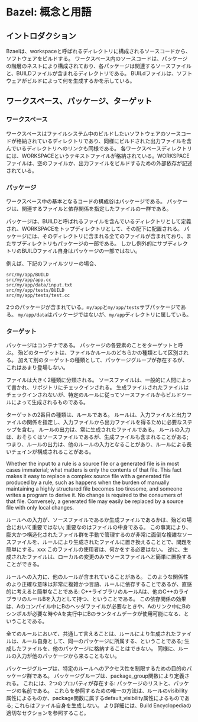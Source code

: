 # Bazel: 概念と用語



## イントロダクション

Bzaelは、workspaceと呼ばれるディレクトリに構成されるソースコードから、ソフトウェアをビルドする。
ワークスペース内のソースコードは、パッケージの階層のネストにより構成されており、各パッケージは関連するソースファイルと、BUILDファイルが含まれるディレクトリである。
BUILdファイルは、ソフトウェアがビルドによって何を生成するかを示している。

## ワークスペース、パッケージ、ターゲット

### ワークスペース

ワークスペースはファイルシステム中のビルドしたいソフトウェアのソースコードが格納されているディレクトリであり、同様にビルドされた出力ファイルを含んでいるディレクトリへのリンクも同様である。
各ワークスペースディレクトリには、WORKSPACEというテキストファイルが格納されている。WORKSPACEファイルは、空のファイルか、出力ファイルをビルドするための外部依存が記述されている。

### パッケージ

ワークスペース中の基本となるコードの構成谷はパッケージである。
パッケージは、関連するファイルと依存関係を指定したファイルの一群である。

パッケージは、BUILDと呼ばれるファイルを含んでいるディレクトリとして定義され、WORKSPACEをトップディレクトリとして、その配下に配置される。
パッケージには、そのディレクトリに含まれる全てのファイルが含まれており、またサブディレクトリもパッケージの一部である。
しかし例外的にサブディレクトリのBUILDファイル自身はパッケージの一部ではない。

例えば、下記のファイルツリーの場合、

```
src/my/app/BUILD
src/my/app/app.cc
src/my/app/data/input.txt
src/my/app/tests/BUILD
src/my/app/tests/test.cc
```

2つのパッケージが含まれている。```my/app```と```my/app/tests```サブパッケージである。
```my/app/data```はパッケージではないが、```my/app```ディレクトリに属している。

### ターゲット

パッケージはコンテナである。
パッケージの各要素のことをターゲットと呼ぶ。
殆どのターゲットは、ファイルかルールのどちらかの種類として区別される。
加えて別のターゲットの種類として、パッケージグループが存在するが、これはあまり登場しない。

ファイルは大きく2種類に分類される。
ソースファイルは、一般的に人間によって書かれ、リポジトリにチェックインされる。
生成ファイルされたファイルはチェックインされないが、特定のルールに従ってソースファイルからビルドツールによって生成されるものである。

ターゲットの2番目の種類は、ルールである。
ルールは、入力ファイルと出力ファイルの関係を指定し、入力ファイルから出力ファイルを得るために必要なステップを含む。
ルールの出力は、常に生成されたファイルである。
ルールの入力は、おそらくはソースファイルであるが、生成ファイルも含まれることがある; つまり、ルールの出力は、他のルールの入力となることがあり、ルールによる長いチェインが構成されることがある。


Whether the input to a rule is a source file or a generated file is in most cases immaterial; what matters is only the contents of that file. This fact makes it easy to replace a complex source file with a generated file produced by a rule, such as happens when the burden of manually maintaining a highly structured file becomes too tiresome, and someone writes a program to derive it. No change is required to the consumers of that file. Conversely, a generated file may easily be replaced by a source file with only local changes.

ルールへの入力が、ソースファイルであるか生成ファイルであるかは、殆どの場合において重要ではない; 重要なのはファイルの中身である。
この事実により、膨大かつ構造化されたファイル群を手動で管理するのが非常に面倒な複雑なソースファイルを、ルールにより生成されたファイルに置き換えることとで、問題を簡単にする。xxx
このファイルの使用者は、何かをする必要はない。
逆に、生成されたファイルは、ローカルの変更のみでソースファイルへと簡単に置換することができる。

ルールへの入力に、他のルールが含まれていることがある。
このような関係性のより正確な意味は非常に複雑かつ言語、ルールに依存することであるが、直感的に考えると簡単なことである: C++ライブラリのルールAは、他のC++のライブラリのルールBを入力として持つ、ということである。
この依存関係の効果は、Aのコンパイル中にBのヘッダファイルが必要なときや、Aのリンク中にBのシンボルが必要な時やAを実行中にBのランタイムデータが使用可能になる、ということである。

全てのルールにおいて、共通して言えることは、ルールにより生成されたファイルは、ルール自身として、同一のパッケージに所属する、ということである; 生成したファイルを、他のパッケージに格納することはできない。
同様に、ルールの入力が他のパッケージから来ることもない。


パッケージグループは、特定のルールへのアクセス性を制限するための目的のパッケージ群である。
パッケージグループは、package_group関数により定義される。
これには、2つのプロパティが存在する: パッケージのリストと、パッケージの名前である。
これらを参照するための唯一の方法は、ルールのvisibility属性によるものか、package関数に属するdefault_visibility属性によるものである; これらはファイル自身を生成しない。
より詳細には、Build Encyclopediaの適切なセクションを参照すること。
